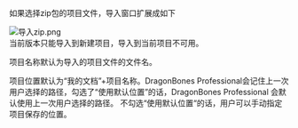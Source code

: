 <p><span style="font-size: 14px;">如果选择zip包的项目文件，导入窗口扩展成如下</span></p><p><img alt="导入zip.png" src="http://sedn.egret.com/ueditor/20150609/5576b9b8f0ad9.png" title="导入zip.png"/><br/><span style="font-size: 14px;">当前版本只能导入到新建项目，导入到当前项目不可用。</span></p><p><span style="font-size: 14px;">项目名称默认为导入的项目文件的文件名。</span></p><p><span style="font-size: 14px;">项目位置默认为“我的文档”+项目名称。DragonBones Professional会记住上一次用户选择的路径，勾选了“使用默认位置”的话，DragonBones Professional 会默认使用上一次用户选择的路径。 不勾选“使用默认位置“的话，用户可以手动指定项目保存的位置。</span></p><p><span style="font-size: 14px;"></span></p><p><span style="font-size: 14px;"></span></p><p><br/></p>